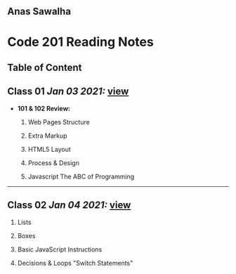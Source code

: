 ## Anas Sawalha

# Code 201 Reading Notes

## Table of Content 


## Class 01  *Jan 03 2021:* [view](https://anassawalha95.github.io/reading-notes-2/Class%2001)

* **101 & 102 Review:** 
    1. Web Pages Structure
    
    2. Extra Markup
    
    3. HTML5 Layout
    
    4. Process & Design
    
    5. Javascript The ABC of Programming

---


## Class 02  *Jan 04 2021:* [view](https://anassawalha95.github.io/reading-notes-2/Class%2002)

   1. Lists 
 
   2. Boxes 

   3. Basic JavaScript Instructions

   4. Decisions & Loops "Switch Statements"



